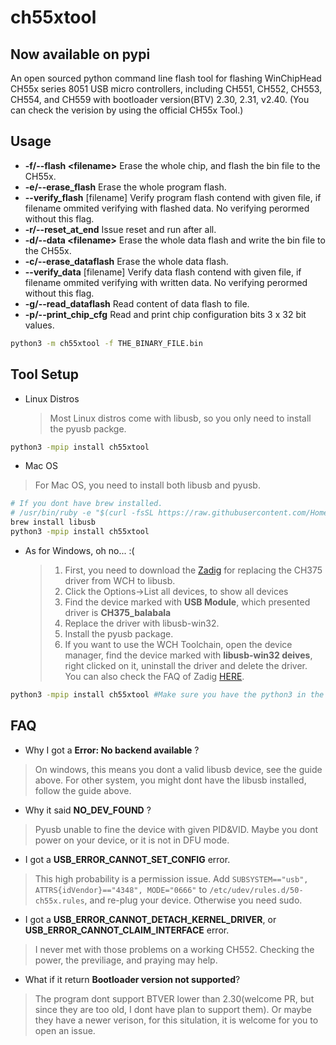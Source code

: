 # ch55xtool

## Now available on pypi

An open sourced python command line flash tool for flashing WinChipHead CH55x series 8051 USB micro controllers, including CH551, CH552, CH553, CH554, and CH559  with bootloader version(BTV) 2.30, 2.31, v2.40. (You can check the verision by using the official CH55x Tool.)

## Usage

* __-f/--flash \<filename\>__ Erase the whole chip, and flash the bin file to the CH55x.
* __-e/--erase\_flash__  Erase the whole program flash.
* __--verify\_flash__ [filename] Verify program flash contend with given file, if filename ommited verifying with flashed data. No verifying perormed without this flag.
* __-r/--reset\_at\_end__ Issue reset and run after all.
* __-d/--data \<filename\>__ Erase the whole data flash and write the bin file to the CH55x.
* __-c/--erase\_dataflash__  Erase the whole data flash.
* __--verify\_data__ [filename] Verify data flash contend with given file, if filename ommited verifying with written data. No verifying perormed without this flag.
* __-g/--read\_dataflash__ Read content of data flash to file.
* __-p/--print\_chip\_cfg__ Read and print chip configuration bits 3 x 32 bit values.

```bash
python3 -m ch55xtool -f THE_BINARY_FILE.bin
```

## Tool Setup

* Linux Distros
  > Most Linux distros come with libusb, so you only need to install the pyusb packge.

```bash
python3 -mpip install ch55xtool
```

* Mac OS

 > For Mac OS, you need to install both libusb and pyusb.

```bash
# If you dont have brew installed.
# /usr/bin/ruby -e "$(curl -fsSL https://raw.githubusercontent.com/Homebrew/install/master/install)"
brew install libusb
python3 -mpip install ch55xtool
```

* As for Windows, oh no... :(

  > 1. First, you need to download the [Zadig](https://zadig.akeo.ie/) for replacing the CH375 driver from WCH to libusb.
  > 2. Click the Options->List all devices, to show all devices
  > 3. Find the device marked with __USB Module__, which presented driver is __CH375_balabala__
  > 4. Replace the driver with libusb-win32.
  > 5. Install the pyusb package.
  > 6. If you want to use the WCH Toolchain, open the device manager, find the device marked with __libusb-win32 deives__, right clicked on it, uninstall the driver and delete the driver. You can also check the FAQ of Zadig [HERE](https://github.com/pbatard/libwdi/wiki/Zadig).

 ```bash
 python3 -mpip install ch55xtool #Make sure you have the python3 in the PATH, not python2
 ```

## FAQ

* Why I got a __Error: No backend available__ ?

 > On windows, this means you dont a valid libusb device, see the guide above. For other system, you might dont have the libusb installed, follow the guide above.

* Why it said __NO_DEV_FOUND__ ?

 > Pyusb unable to fine the device with given PID&VID. Maybe you dont power on your device, or it is not in DFU mode.

* I got a __USB_ERROR_CANNOT_SET_CONFIG__ error.

 > This high probability is a permission issue. Add ``SUBSYSTEM=="usb", ATTRS{idVendor}=="4348", MODE="0666"`` to ``/etc/udev/rules.d/50-ch55x.rules``, and re-plug your device. Otherwise you need sudo.

* I got a __USB_ERROR_CANNOT_DETACH_KERNEL_DRIVER__, or __USB_ERROR_CANNOT_CLAIM_INTERFACE__ error.

 > I never met with those problems on a working CH552. Checking the power, the previliage, and praying may help.

* What if it return __Bootloader version not supported__?

 > The program dont support BTVER lower than 2.30(welcome PR, but since they are too old, I dont have plan to support them). Or maybe they have a newer verison, for this situlation, it is welcome for you to open an issue.
